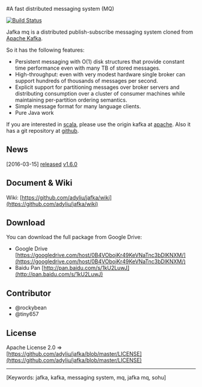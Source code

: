 #A fast distributed messaging system (MQ)

[![Build Status](https://travis-ci.org/adyliu/jafka.png?branch=master)](https://travis-ci.org/adyliu/jafka)

Jafka mq is a distributed publish-subscribe messaging system cloned from [Apache Kafka](http://kafka.apache.org/).

So it has the following features:

* Persistent messaging with O(1) disk structures that provide constant time performance even with many TB of stored messages.
* High-throughput: even with very modest hardware single broker can support hundreds of thousands of messages per second.
* Explicit support for partitioning messages over broker servers and distributing consumption over a cluster of consumer machines while maintaining per-partition ordering semantics.
* Simple message format for many language clients.
* Pure Java work

If you are interested in [scala](http://www.scala-lang.org/), please use the origin kafka at [apache](http://kafka.apache.org/). Also it has a git repository at [github](https://github.com/apache/kafka/).

## News

[2016-03-15] [released](https://github.com/adyliu/jafka/wiki/history) [v1.6.0](http://repo1.maven.org/maven2/com/sohu/jafka/jafka/)

## Document & Wiki

Wiki: [https://github.com/adyliu/jafka/wiki](https://github.com/adyliu/jafka/wiki)

## Download

You can download the full package from Google Drive:

* Google Drive [https://googledrive.com/host/0B4VObojKr49KeVNaTnc3bDlKNXM/](https://googledrive.com/host/0B4VObojKr49KeVNaTnc3bDlKNXM/)
* Baidu Pan [http://pan.baidu.com/s/1kU2LuwJ](http://pan.baidu.com/s/1kU2LuwJ)

## Contributor

* @rockybean
* @tiny657

## License

Apache License 2.0 => [https://github.com/adyliu/jafka/blob/master/LICENSE](https://github.com/adyliu/jafka/blob/master/LICENSE)

----
[Keywords: jafka, kafka, messaging system, mq, jafka mq, sohu]
